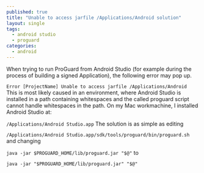 ```yaml
---
published: true
title: "Unable to access jarfile /Applications/Android solution"
layout: single
tags: 
  - android studio
  - proguard
categories: 
  - android
---
```


When trying to run ProGuard from Android Studio (for example during the process of building a signed Application), the following error may pop up.

`Error [ProjectName] Unable to access jarfile /Applications/Android`
This is most likely caused in an environment, where Android Studio is installed in a path containing whitespaces and the called proguard script cannot handle whitespaces in the path. On my Mac workmachine, I installed Android Studio at:

 `/Applications/Android Studio.app`
The solution is as simple as editing

`/Applications/Android Studio.app/sdk/tools/proguard/bin/proguard.sh`
and changing

`java -jar $PROGUARD_HOME/lib/proguard.jar "$@"`
to

`java -jar "$PROGUARD_HOME/lib/proguard.jar" "$@"`